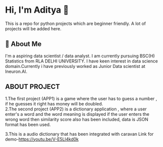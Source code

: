 
# Hi, I'm Aditya 👋

This is a repo for python projects which are beginner friendly. A lot of projects will be added here.


## 🚀 About Me
I'm a aspiring data scientist / data analyst. I am currently pursuing BSC(H) Statistics from RLA DELHI UNIVERSITY.
I have keen interest in data science domain.Currently i have previously  worked as Junior Data scientist at Ineuron.AI.



  
## ABOUT PROJECT

1.The first project (APP1) is a game where the user has to guess a number , if he guesses it right has money will be doubled.  
2.The second project (APP2) is a dictionary application , where a user enter's a word and the word meaning is displayed if the user enters the wrong word then similarity score also has been included, data is     JSON format has been used.

3.This is a audio dictionary that has been integrated with caravan 
Link for demo-https://youtu.be/V-E5Ll4kd0k

